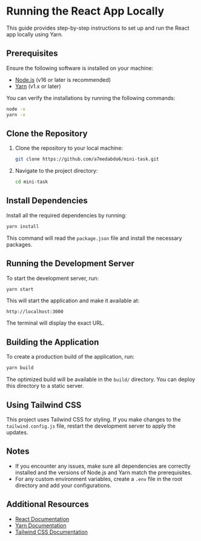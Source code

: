 # Running the React App Locally

This guide provides step-by-step instructions to set up and run the React app locally using Yarn.

## Prerequisites

Ensure the following software is installed on your machine:

- [Node.js](https://nodejs.org/) (v16 or later is recommended)
- [Yarn](https://classic.yarnpkg.com/lang/en/docs/install/) (v1.x or later)

You can verify the installations by running the following commands:

```bash
node -v
yarn -v
```

## Clone the Repository

1. Clone the repository to your local machine:

   ```bash
   git clone https://github.com/a7medabdo6/mini-task.git
   ```

2. Navigate to the project directory:
   ```bash
   cd mini-task
   ```

## Install Dependencies

Install all the required dependencies by running:

```bash
yarn install
```

This command will read the `package.json` file and install the necessary packages.

## Running the Development Server

To start the development server, run:

```bash
yarn start
```

This will start the application and make it available at:

```
http://localhost:3000
```

The terminal will display the exact URL.

## Building the Application

To create a production build of the application, run:

```bash
yarn build
```

The optimized build will be available in the `build/` directory. You can deploy this directory to a static server.

## Using Tailwind CSS

This project uses Tailwind CSS for styling. If you make changes to the `tailwind.config.js` file, restart the development server to apply the updates.

## Notes

- If you encounter any issues, make sure all dependencies are correctly installed and the versions of Node.js and Yarn match the prerequisites.
- For any custom environment variables, create a `.env` file in the root directory and add your configurations.

## Additional Resources

- [React Documentation](https://reactjs.org/)
- [Yarn Documentation](https://classic.yarnpkg.com/)
- [Tailwind CSS Documentation](https://tailwindcss.com/docs)

